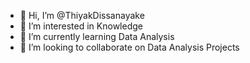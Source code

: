 - 👋 Hi, I’m @ThiyakDissanayake
- 👀 I’m interested in Knowledge
- 🌱 I’m currently learning Data Analysis
- 💞️ I’m looking to collaborate on Data Analysis Projects


<!---
ThiyakDissanayake/ThiyakDissanayake is a ✨ special ✨ repository because its `README.md` (this file) appears on your GitHub profile.
You can click the Preview link to take a look at your changes.
--->
